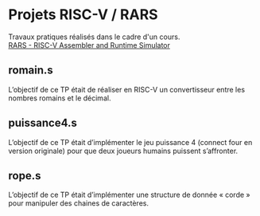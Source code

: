 # Projets RISC-V / RARS
Travaux pratiques réalisés dans le cadre d'un cours.\
[RARS - RISC-V Assembler and Runtime Simulator](https://github.com/TheThirdOne/rars)

## romain.s
L’objectif de ce TP était de réaliser en RISC-V un convertisseur entre les nombres romains et le décimal.

## puissance4.s
L’objectif de ce TP était d’implémenter le jeu puissance 4 (connect four en version originale) pour que deux joueurs humains puissent s’affronter.

## rope.s
L’objectif de ce TP était d’implémenter une structure de donnée « corde » pour manipuler des chaines de caractères.
